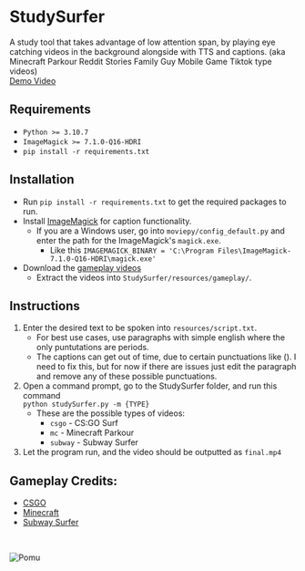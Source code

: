 # StudySurfer
A study tool that takes advantage of low attention span, by playing eye catching videos in the background alongside with TTS and captions. (aka Minecraft Parkour Reddit Stories Family Guy Mobile Game Tiktok type videos) <br/>
[Demo Video](https://www.youtube.com/watch?v=J91lMOY1X_I)

## Requirements
- `Python >= 3.10.7`
- `ImageMagick >= 7.1.0-Q16-HDRI`
- `pip install -r requirements.txt` 

## Installation
- Run `pip install -r requirements.txt` to get the required packages to run. <br/>
- Install [ImageMagick](https://imagemagick.org/script/download.php) for caption functionality. 
    - If you are a Windows user, go into `moviepy/config_default.py` and enter the path for the ImageMagick's `magick.exe`. 
        - Like this `IMAGEMAGICK_BINARY = 'C:\Program Files\ImageMagick-7.1.0-Q16-HDRI\magick.exe'`
- Download the [gameplay videos](https://drive.google.com/file/d/1EyOVpJkyMXLRGekArK1sFkJfiBKIcrTd/view)
    - Extract the videos into `StudySurfer/resources/gameplay/`.

## Instructions
1. Enter the desired text to be spoken into `resources/script.txt`.
    - For best use cases, use paragraphs with simple english where the only puntutations are periods.
    - The captions can get out of time, due to certain punctuations like (). I need to fix this, but for now if there are issues just edit the paragraph and remove any of these possible punctuations. 
2. Open a command prompt, go to the StudySurfer folder, and run this command <br/>
`python studySurfer.py -m {TYPE}`
    - These are the possible types of videos:
        - `csgo` - CS:GO Surf
        - `mc` - Minecraft Parkour
        - `subway` - Subway Surfer
4. Let the program run, and the video should be outputted as `final.mp4`

## Gameplay Credits:
- [CSGO](https://youtu.be/_2O8X4CveYc)
- [Minecraft](https://youtu.be/Pt5_GSKIWQM)
- [Subway Surfer](https://youtu.be/j_euAlsHIMQ)
<br/>

![Pomu](https://media.tenor.com/OZK4zgP-TdcAAAAd/pomu-pomu-rainpuff.gif)
